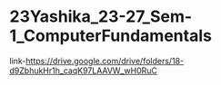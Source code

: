 # 23Yashika_23-27_Sem-1_ComputerFundamentals
link-https://drive.google.com/drive/folders/18-d9ZbhukHr1h_caqK97LAAVW_wH0RuC
